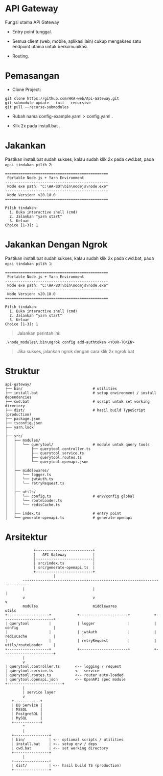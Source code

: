 # API Gateway

Fungsi utama API Gateway

- Entry point tunggal.

- Semua client (web, mobile, aplikasi lain) cukup mengakses satu endpoint utama untuk berkomunikasi.

- Routing.

# Pemasangan

- Clone Project:
```
git clone https://github.com/HKA-web/Api-Gateway.git
git submodule update --init --recursive
git pull --recurse-submodules
```
- Rubah nama config-example.yaml > config.yaml .

- Klik 2x pada install.bat .
   
# Jakankan

Pastikan install.bat sudah sukses, kalau sudah klik 2x pada cwd.bat, pada `opsi tindakan pilih 2`:
```
===============================================
 Portable Node.js + Yarn Environment
-----------------------------------------------
 Node exe path: "C:\WA-BOT\bin\nodejs\node.exe"
-----------------------------------------------
 Node Version: v20.18.0
===============================================

Pilih tindakan:
  1. Buka interactive shell (cmd)
  2. Jalankan "yarn start"
  3. Keluar
Choice [1-3]: 1
```

# Jakankan Dengan Ngrok

Pastikan install.bat sudah sukses, kalau sudah klik 2x pada cwd.bat, pada `opsi tindakan pilih 1`:
```
===============================================
 Portable Node.js + Yarn Environment
-----------------------------------------------
 Node exe path: "C:\WA-BOT\bin\nodejs\node.exe"
-----------------------------------------------
 Node Version: v20.18.0
===============================================

Pilih tindakan:
  1. Buka interactive shell (cmd)
  2. Jalankan "yarn start"
  3. Keluar
Choice [1-3]: 1
```

>Jalankan perintah ini:
```
.\node_modules\.bin\ngrok config add-authtoken <YOUR-TOKEN>
```
>Jika sukses, jalankan ngrok dengan cara klik 2x ngrok.bat

# Struktur
```
api-gateway/
├── bin/                                # utilities
├── install.bat                         # setup environment / install dependencies
├── cwd.bat                             # script untuk set working directory
├── dist/                               # hasil build TypeScript (production)
├── package.json
├── tsconfig.json
├── yarn.lock
│
├── src/
│   ├── modules/
│   │   └── querytool/                  # module untuk query tools
│   │       ├── querytool.controller.ts
│   │       ├── querytool.service.ts
│   │       ├── querytool.routes.ts
│   │       └── querytool.openapi.json
│   │
│   ├── middlewares/
│   │   └── logger.ts
│   │   └── jwtAuth.ts
│   │   └── retryRequest.ts
│   │
│   ├── utils/
│   │   └── config.ts                   # env/config global
│   │   └── routeLoader.ts
│   │   └── redisCache.ts
│   │
│   ├── index.ts                        # entry point
│   └── generate-openapi.ts             # generate-openapi
```

# Arsitektur
```
             +--------------------------+
             |   API Gateway     		|
             |--------------------------|
             | src/index.ts      		|
             | src/generate-openapi.ts 	|
             +--------------------------+
                      |
        -------------------------------------------------------------------------
        |                               |										|
        v                               v										v
		modules							middlewares								utils
+-------------------+            +----------------------+			+-----------------------+
| querytool  		|            | logger	  			| 			| config				|
|					|			 | jwtAuth	  			|			| redisCache			|						
|					|			 | retryRequest	  		|			| utils/routeLoader		|										
+-------------------+            +----------------------+			+-----------------------+
		|
		v
| querytool.controller.ts       <-- logging / request
| querytool.service.ts			<-- service
| querytool.routes.ts  			<-- router auto-loaded
| querytool.openapi.json  		<-- OpenAPI spec module
+-------------------------+
        |
        | service layer
        v
   +------------+
   | DB Service |
   | MSSQL   	|
   | PostgreSQL	|
   | MySQL    	|
   +------------+
        ^
        |
   +----------------+
   | bin/           | <-- optional scripts / utilities
   | install.bat    | <-- setup env / deps
   | cwd.bat        | <-- set working directory
   +----------------+
        |
   +----------------+
   | dist/          | <-- hasil build TS (production)
   +----------------+
```